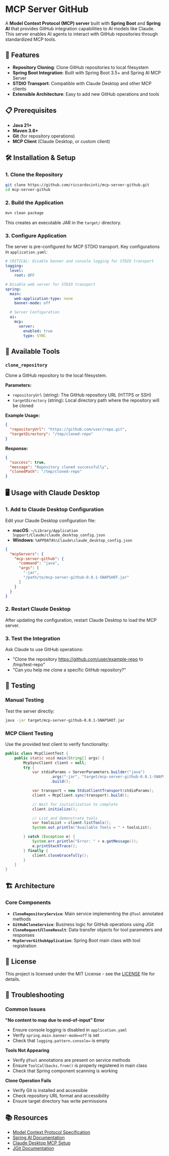 # MCP Server GitHub

A **Model Context Protocol (MCP) server** built with **Spring Boot** and **Spring AI** that provides GitHub integration capabilities to AI models like Claude. This server enables AI agents to interact with GitHub repositories through standardized MCP tools.

## 🚀 Features

- **Repository Cloning**: Clone GitHub repositories to local filesystem
- **Spring Boot Integration**: Built with Spring Boot 3.5+ and Spring AI MCP Server
- **STDIO Transport**: Compatible with Claude Desktop and other MCP clients
- **Extensible Architecture**: Easy to add new GitHub operations and tools

## 📋 Prerequisites

- **Java 21+**
- **Maven 3.6+**
- **Git** (for repository operations)
- **MCP Client** (Claude Desktop, or custom client)

## 🛠️ Installation & Setup

### 1. Clone the Repository

```bash
git clone https://github.com/riccardocinti/mcp-server-github.git
cd mcp-server-github
```

### 2. Build the Application

```bash
mvn clean package
```

This creates an executable JAR in the `target/` directory.

### 3. Configure Application

The server is pre-configured for MCP STDIO transport. Key configurations in `application.yaml`:

```yaml
# CRITICAL: Disable banner and console logging for STDIO transport
logging:
  level:
    root: OFF

# Disable web server for STDIO transport
spring:
  main:
    web-application-type: none
    banner-mode: off

  # Server Configuration
  ai:
    mcp:
      server:
        enabled: true
        type: SYNC
```

## 🔧 Available Tools

### `clone_repository`
Clone a GitHub repository to the local filesystem.

**Parameters:**
- `repositoryUrl` (string): The GitHub repository URL (HTTPS or SSH)
- `targetDirectory` (string): Local directory path where the repository will be cloned

**Example Usage:**
```json
{
  "repositoryUrl": "https://github.com/user/repo.git",
  "targetDirectory": "/tmp/cloned-repo"
}
```

**Response:**
```json
{
  "success": true,
  "message": "Repository cloned successfully",
  "clonedPath": "/tmp/cloned-repo"
}
```

## 🖥️ Usage with Claude Desktop

### 1. Add to Claude Desktop Configuration

Edit your Claude Desktop configuration file:
- **macOS**: `~/Library/Application Support/Claude/claude_desktop_config.json`
- **Windows**: `%APPDATA%\Claude\claude_desktop_config.json`

```json
{
  "mcpServers": {
    "mcp-server-github": {
      "command": "java",
      "args": [
        "-jar",
        "/path/to/mcp-server-github-0.0.1-SNAPSHOT.jar"
      ]
    }
  }
}
```

### 2. Restart Claude Desktop

After updating the configuration, restart Claude Desktop to load the MCP server.

### 3. Test the Integration

Ask Claude to use GitHub operations:
- "Clone the repository https://github.com/user/example-repo to /tmp/test-repo"
- "Can you help me clone a specific GitHub repository?"

## 🧪 Testing

### Manual Testing
Test the server directly:

```bash
java -jar target/mcp-server-github-0.0.1-SNAPSHOT.jar
```

### MCP Client Testing
Use the provided test client to verify functionality:

```java
public class McpClientTest {
    public static void main(String[] args) {
        McpSyncClient client = null;
        try {
            var stdioParams = ServerParameters.builder("java")
                    .args("-jar", "target/mcp-server-github-0.0.1-SNAPSHOT.jar")
                    .build();

            var transport = new StdioClientTransport(stdioParams);
            client = McpClient.sync(transport).build();

            // Wait for initialization to complete
            client.initialize();

            // List and demonstrate tools
            var toolsList = client.listTools();
            System.out.println("Available Tools = " + toolsList);

        } catch (Exception e) {
            System.err.println("Error: " + e.getMessage());
            e.printStackTrace();
        } finally {
            client.closeGracefully();
        }
    }
}
```

## 🏗️ Architecture

### Core Components

- **`CloneRepositoryService`**: Main service implementing the `@Tool` annotated methods
- **`GitHubCloneService`**: Business logic for GitHub operations using JGit
- **`CloneRequest`/`CloneResult`**: Data transfer objects for tool parameters and responses
- **`McpServerGithubApplication`**: Spring Boot main class with tool registration

## 📜 License

This project is licensed under the MIT License - see the [LICENSE](LICENSE) file for details.

## 🐛 Troubleshooting

### Common Issues

**"No content to map due to end-of-input" Error**
- Ensure console logging is disabled in `application.yaml`
- Verify `spring.main.banner-mode=off` is set
- Check that `logging.pattern.console=` is empty

**Tools Not Appearing**
- Verify `@Tool` annotations are present on service methods
- Ensure `ToolCallbacks.from()` is properly registered in main class
- Check that Spring component scanning is working

**Clone Operation Fails**
- Verify Git is installed and accessible
- Check repository URL format and accessibility
- Ensure target directory has write permissions

## 📚 Resources

- [Model Context Protocol Specification](https://github.com/modelcontextprotocol/specification)
- [Spring AI Documentation](https://docs.spring.io/spring-ai/reference/)
- [Claude Desktop MCP Setup](https://claude.ai/docs/mcp)
- [JGit Documentation](https://www.eclipse.org/jgit/documentation/)

